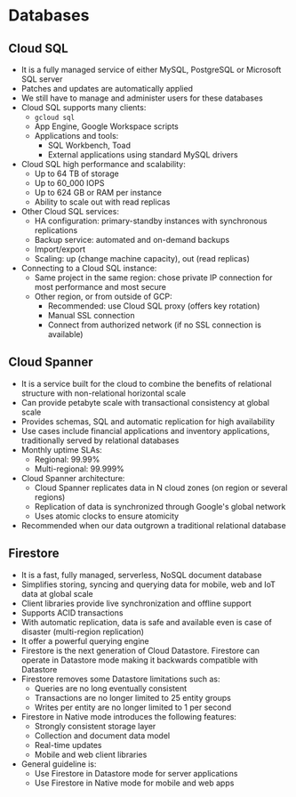 # Databases

## Cloud SQL

- It is a fully managed service of either MySQL, PostgreSQL or Microsoft SQL server
- Patches and updates are automatically applied
- We still have to manage and administer users for these databases
- Cloud SQL supports many clients:
    - `gcloud sql`
    - App Engine, Google Workspace scripts
    - Applications and tools:
        - SQL Workbench, Toad
        - External applications using standard MySQL drivers
- Cloud SQL high performance and scalability:
    - Up to 64 TB of storage
    - Up to 60_000 IOPS
    - Up to 624 GB or RAM per instance
    - Ability to scale out with read replicas
- Other Cloud SQL services:
    - HA configuration: primary-standby instances with synchronous replications
    - Backup service: automated and on-demand backups
    - Import/export
    - Scaling: up (change machine capacity), out (read replicas)
- Connecting to a Cloud SQL instance:
    - Same project in the same region: chose private IP connection for most performance and most secure
    - Other region, or from outside of GCP:
        - Recommended: use Cloud SQL proxy (offers key rotation)
        - Manual SSL connection
        - Connect from authorized network (if no SSL connection is available)

## Cloud Spanner

- It is a service built for the cloud to combine the benefits of relational structure with non-relational horizontal scale
- Can provide petabyte scale with transactional consistency at global scale
- Provides schemas, SQL and automatic replication for high availability
- Use cases include financial applications and inventory applications, traditionally served by relational databases
- Monthly uptime SLAs:
    - Regional: 99.99%
    - Multi-regional: 99.999%
- Cloud Spanner architecture:
    - Cloud Spanner replicates data in N cloud zones (on region or several regions)
    - Replication of data is synchronized through Google's global network
    - Uses atomic clocks to ensure atomicity
- Recommended when our data outgrown a traditional relational database

## Firestore

- It is a fast, fully managed, serverless, NoSQL document database
- Simplifies storing, syncing and querying data for mobile, web and IoT data at global scale
- Client libraries provide live synchronization and offline support
- Supports ACID transactions
- With automatic replication, data is safe and available even is case of disaster (multi-region replication)
- It offer a powerful querying engine
- Firestore is the next generation of Cloud Datastore. Firestore can operate in Datastore mode making it backwards compatible with Datastore
- Firestore removes some Datastore limitations such as:
    - Queries are no long eventually consistent
    - Transactions are no longer limited to 25 entity groups
    - Writes per entity are no longer limited to 1 per second
- Firestore in Native mode introduces the following features:
    - Strongly consistent storage layer
    - Collection and document data model
    - Real-time updates
    - Mobile and web client libraries
- General guideline is:
    - Use Firestore in Datastore mode for server applications
    - Use Firestore in Native mode for mobile and web apps